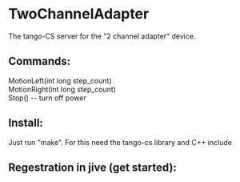 # TwoChannelAdapter

The tango-CS server for the "2 channel adapter" device.

Commands:
-----------------------------------
MotionLeft(int long step_count) <br>
MotionRight(int long step_count) <br>
Stop()      -- turn off power <br>

Install:
-----------------------------------
Just run "make". For this need the tango-cs library and C++ include

Regestration in jive (get started):
-----------------------------------
